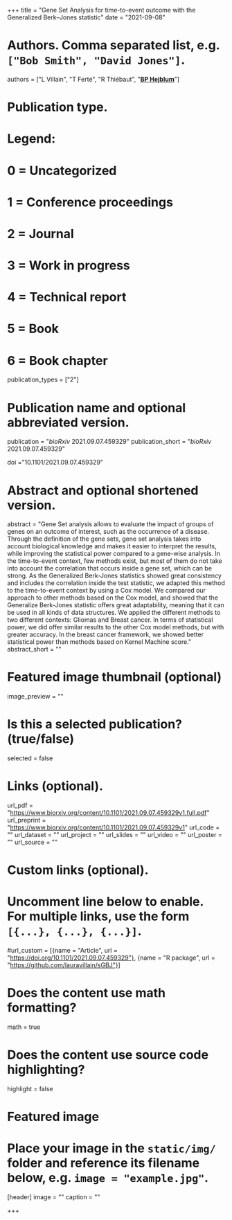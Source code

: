 +++
title = "Gene Set Analysis for time-to-event outcome with the Generalized Berk–Jones statistic"
date = "2021-09-08"

# Authors. Comma separated list, e.g. `["Bob Smith", "David Jones"]`.
authors = ["L Villain", "T Ferté", "R Thiébaut", "<u>**BP Hejblum**</u>"]
# Publication type.
# Legend:
# 0 = Uncategorized
# 1 = Conference proceedings
# 2 = Journal
# 3 = Work in progress
# 4 = Technical report
# 5 = Book
# 6 = Book chapter
publication_types = ["2"]

# Publication name and optional abbreviated version.
publication = "*bioRxiv* 2021.09.07.459329"
publication_short = "*bioRxiv* 2021.09.07.459329"

doi ="10.1101/2021.09.07.459329"

# Abstract and optional shortened version.
abstract = "Gene Set analysis allows to evaluate the impact of groups of genes on an outcome of interest, such as the occurrence of a disease. Through the definition of the gene sets, gene set analysis takes into account biological knowledge and makes it easier to interpret the results, while improving the statistical power compared to a gene-wise analysis. In the time-to-event context, few methods exist, but most of them do not take into account the correlation that occurs inside a gene set, which can be strong. As the Generalized Berk-Jones statistics showed great consistency and includes the correlation inside the test statistic, we adapted this method to the time-to-event context by using a Cox model. We compared our approach to other methods based on the Cox model, and showed that the Generalize Berk-Jones statistic offers great adaptability, meaning that it can be used in all kinds of data structures. We applied the different methods to two different contexts: Gliomas and Breast cancer. In terms of statistical power, we did offer similar results to the other Cox model methods, but with greater accuracy. In the breast cancer framework, we showed better statistical power than methods based on Kernel Machine score."
abstract_short = ""

# Featured image thumbnail (optional)
image_preview = ""

# Is this a selected publication? (true/false)
selected = false

# Links (optional).
url_pdf = "https://www.biorxiv.org/content/10.1101/2021.09.07.459329v1.full.pdf"
url_preprint = "https://www.biorxiv.org/content/10.1101/2021.09.07.459329v1"
url_code = ""
url_dataset = ""
url_project = ""
url_slides = ""
url_video = ""
url_poster = ""
url_source = ""

# Custom links (optional).
# Uncomment line below to enable. For multiple links, use the form `[{...}, {...}, {...}]`.
#url_custom = [{name = "Article", url = "https://doi.org/10.1101/2021.09.07.459329"}, {name = "R package", url = "https://github.com/lauravillain/sGBJ"}]


# Does the content use math formatting?
math = true

# Does the content use source code highlighting?
highlight = false

# Featured image
# Place your image in the `static/img/` folder and reference its filename below, e.g. `image = "example.jpg"`.
[header]
image = ""
caption = ""

+++
